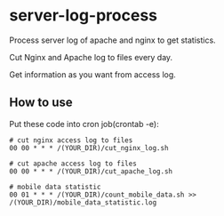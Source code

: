 server-log-process
==================

Process server log of apache and nginx to get statistics.

Cut Nginx and Apache log to files every day.

Get information as you want from access log.


## How to use
Put these code into cron job(crontab -e):


    # cut nginx access log to files
    00 00 * * * /(YOUR_DIR)/cut_nginx_log.sh

    # cut apache access log to files
    00 00 * * * /(YOUR_DIR)/cut_apache_log.sh

    # mobile data statistic
    00 01 * * * /(YOUR_DIR)/count_mobile_data.sh >> /(YOUR_DIR)/mobile_data_statistic.log
